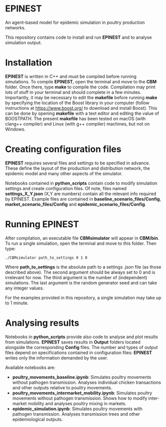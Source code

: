 # EPINEST

An agent-based model for epidemic simulation in poultry production networks.

This repository contains code to install and run **EPINEST** and to analyse simulation output.

# Installation

**EPINEST** is written in C++ and must be compiled before running simulations. To compile **EPINEST**, open the terminal and move to the **CBM** folder. Once there, type **make** to compile the code. Compilation may print lots of stuff in your terminal and should complete in a few minutes. Importantly, it may be necessary to edit the **makefile** before running **make** by specifying the location of the Boost library in your computer (follow instructions at https://www.boost.org/ to download and install Boost). This can be done by opening **makefile** with a text editor and editing the value of BOOSTPATH. The present **makefile** has been tested on macOS (with clang++ compiler) and Linux (with g++ compiler) machines, but not on Windows.

# Creating configuration files

**EPINEST** requires several files and settings to be specified in advance. These define the layout of the production and distribution network, the epidemic model and many other aspects of the simulator. 

Notebooks contained in **python_scripts** contain code to modify simulation settings and create configuration files. Of note, files named **settings_X_Y.json** (X,Y are numbers) contain all the relevant info required by EPINEST. Example files are contained in **baseline_scenario_files/Config**, **market_scenario_files/Config** and **epidemic_scenario_files/Config**.

# Running EPINEST

After compilation, an executable file **CBMsimulator** will appear in **CBM/bin**. To run a single simulation, open the terminal and move to this folder. Then type:

`./CBMsimulator path_to_settings 0 1 0`

Where **path_to_settings** is the absolute path to a settings .json file (as those described above). The second argument should be always set to 0 and is irrelevant for now. The third argument is the number of (independent) simulations. The last argument is the random generator seed and can take any integer values.

For the examples provided in this repository, a single simulation may take up to 1 minute.

# Analysing results

Notebooks in **python_scripts** provide also code to analyse and plot results from simulations. **EPINEST** saves results in **Output** folders located alongside the corresponding **Config** files. The number and types of output files depend on specifications contained in configuration files: **EPINEST** writes only the information demanded by the user.

Available notebooks are:

- **poultry_movements_baseline.ipynb**: Simulates poultry movements without pathogen transmission. Analyses individual chicken transactions and other outputs relative to poultry movements.
- **poultry_movements_intermarket_mobility.ipynb**: Simulates poultry movements without pathogen transmission. Shows how to modify inter-market mobility and analyses poultry mixing in markets.
- **epidemic_simulation.ipynb**: Simulates poultry movements with pathogen transmission. Analyses transmission trees and other epidemiological outputs.
